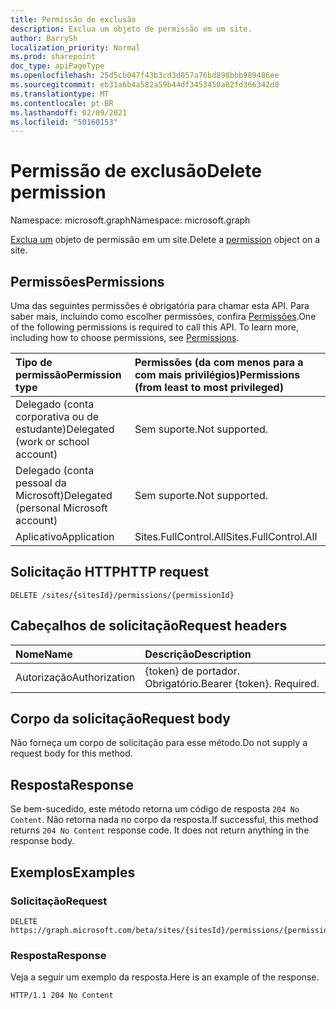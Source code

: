 ```yaml
---
title: Permissão de exclusão
description: Exclua um objeto de permissão em um site.
author: BarrySh
localization_priority: Normal
ms.prod: sharepoint
doc_type: apiPageType
ms.openlocfilehash: 25d5cb047f43b3cd3d057a76bd898bbb989486ee
ms.sourcegitcommit: eb31a6b4a582a59b44df3453450a82fd366342d0
ms.translationtype: MT
ms.contentlocale: pt-BR
ms.lasthandoff: 02/09/2021
ms.locfileid: "50160153"
---
```

# <a name="delete-permission"></a><span data-ttu-id="6b7f0-103">Permissão de exclusão</span><span class="sxs-lookup"><span data-stu-id="6b7f0-103">Delete permission</span></span>
<span data-ttu-id="6b7f0-104">Namespace: microsoft.graph</span><span class="sxs-lookup"><span data-stu-id="6b7f0-104">Namespace: microsoft.graph</span></span>

<span data-ttu-id="6b7f0-105">[Exclua um](../resources/permission.md) objeto de permissão em um site.</span><span class="sxs-lookup"><span data-stu-id="6b7f0-105">Delete a [permission](../resources/permission.md) object on a site.</span></span>

## <a name="permissions"></a><span data-ttu-id="6b7f0-106">Permissões</span><span class="sxs-lookup"><span data-stu-id="6b7f0-106">Permissions</span></span>
<span data-ttu-id="6b7f0-p101">Uma das seguintes permissões é obrigatória para chamar esta API. Para saber mais, incluindo como escolher permissões, confira [Permissões](/graph/permissions-reference).</span><span class="sxs-lookup"><span data-stu-id="6b7f0-p101">One of the following permissions is required to call this API. To learn more, including how to choose permissions, see [Permissions](/graph/permissions-reference).</span></span>

|<span data-ttu-id="6b7f0-109">Tipo de permissão</span><span class="sxs-lookup"><span data-stu-id="6b7f0-109">Permission type</span></span>                        | <span data-ttu-id="6b7f0-110">Permissões (da com menos para a com mais privilégios)</span><span class="sxs-lookup"><span data-stu-id="6b7f0-110">Permissions (from least to most privileged)</span></span>
|:--------------------------------------|:-------------------------------------
|<span data-ttu-id="6b7f0-111">Delegado (conta corporativa ou de estudante)</span><span class="sxs-lookup"><span data-stu-id="6b7f0-111">Delegated (work or school account)</span></span>     | <span data-ttu-id="6b7f0-112">Sem suporte.</span><span class="sxs-lookup"><span data-stu-id="6b7f0-112">Not supported.</span></span>
|<span data-ttu-id="6b7f0-113">Delegado (conta pessoal da Microsoft)</span><span class="sxs-lookup"><span data-stu-id="6b7f0-113">Delegated (personal Microsoft account)</span></span> | <span data-ttu-id="6b7f0-114">Sem suporte.</span><span class="sxs-lookup"><span data-stu-id="6b7f0-114">Not supported.</span></span>
|<span data-ttu-id="6b7f0-115">Aplicativo</span><span class="sxs-lookup"><span data-stu-id="6b7f0-115">Application</span></span>                            | <span data-ttu-id="6b7f0-116">Sites.FullControl.All</span><span class="sxs-lookup"><span data-stu-id="6b7f0-116">Sites.FullControl.All</span></span>

## <a name="http-request"></a><span data-ttu-id="6b7f0-117">Solicitação HTTP</span><span class="sxs-lookup"><span data-stu-id="6b7f0-117">HTTP request</span></span>

<!-- {
  "blockType": "ignored"
}
-->
``` http
DELETE /sites/{sitesId}/permissions/{permissionId}
```

## <a name="request-headers"></a><span data-ttu-id="6b7f0-118">Cabeçalhos de solicitação</span><span class="sxs-lookup"><span data-stu-id="6b7f0-118">Request headers</span></span>
|<span data-ttu-id="6b7f0-119">Nome</span><span class="sxs-lookup"><span data-stu-id="6b7f0-119">Name</span></span>|<span data-ttu-id="6b7f0-120">Descrição</span><span class="sxs-lookup"><span data-stu-id="6b7f0-120">Description</span></span>|
|:---|:---|
|<span data-ttu-id="6b7f0-121">Autorização</span><span class="sxs-lookup"><span data-stu-id="6b7f0-121">Authorization</span></span>|<span data-ttu-id="6b7f0-p102">{token} de portador. Obrigatório.</span><span class="sxs-lookup"><span data-stu-id="6b7f0-p102">Bearer {token}. Required.</span></span>|

## <a name="request-body"></a><span data-ttu-id="6b7f0-124">Corpo da solicitação</span><span class="sxs-lookup"><span data-stu-id="6b7f0-124">Request body</span></span>
<span data-ttu-id="6b7f0-125">Não forneça um corpo de solicitação para esse método.</span><span class="sxs-lookup"><span data-stu-id="6b7f0-125">Do not supply a request body for this method.</span></span>

## <a name="response"></a><span data-ttu-id="6b7f0-126">Resposta</span><span class="sxs-lookup"><span data-stu-id="6b7f0-126">Response</span></span>

<span data-ttu-id="6b7f0-p103">Se bem-sucedido, este método retorna um código de resposta `204 No Content`. Não retorna nada no corpo da resposta.</span><span class="sxs-lookup"><span data-stu-id="6b7f0-p103">If successful, this method returns `204 No Content` response code. It does not return anything in the response body.</span></span>

## <a name="examples"></a><span data-ttu-id="6b7f0-129">Exemplos</span><span class="sxs-lookup"><span data-stu-id="6b7f0-129">Examples</span></span>

### <a name="request"></a><span data-ttu-id="6b7f0-130">Solicitação</span><span class="sxs-lookup"><span data-stu-id="6b7f0-130">Request</span></span>
<!-- {
  "blockType": "request",
  "name": "delete_permission"
}
-->
``` http
DELETE https://graph.microsoft.com/beta/sites/{sitesId}/permissions/{permissionId}
```


### <a name="response"></a><span data-ttu-id="6b7f0-131">Resposta</span><span class="sxs-lookup"><span data-stu-id="6b7f0-131">Response</span></span>
<span data-ttu-id="6b7f0-132">Veja a seguir um exemplo da resposta.</span><span class="sxs-lookup"><span data-stu-id="6b7f0-132">Here is an example of the response.</span></span> 
<!-- {
  "blockType": "response",
  "truncated": true
} -->

```http
HTTP/1.1 204 No Content
```

<!-- {
  "type": "#page.annotation",
  "section": "documentation",
  "tocPath": "Sites/Permissions/Delete site permission"
} -->
